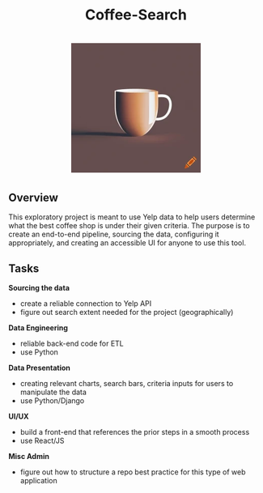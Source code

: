 <div>
<h1>
<center>
Coffee-Search
</center>
<h1>



<p>
<center>
    <img src="Pictures/logo_v1.png">
</center>
<p>


## Overview

This exploratory project is meant to use Yelp data to help users determine what the best coffee shop is under their given criteria. The purpose is to create an end-to-end pipeline, sourcing the data, configuring it appropriately, and creating an accessible UI for anyone to use this tool.

## Tasks

**Sourcing the data**
- create a reliable connection to Yelp API
- figure out search extent needed for the project (geographically)

**Data Engineering**
- reliable back-end code for ETL
- use Python

**Data Presentation**
- creating relevant charts, search bars, criteria inputs for users to manipulate the data
- use Python/Django

**UI/UX**
- build a front-end that references the prior steps in a smooth process
- use React/JS

**Misc Admin**
- figure out how to structure a repo best practice for this type of web application